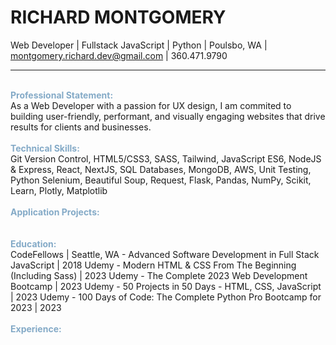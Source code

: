 <span style="color:#6595b9;"><h1>RICHARD MONTGOMERY</h1></span>
Web Developer | Fullstack JavaScript | Python |
Poulsbo, WA | montgomery.richard.dev@gmail.com | 360.471.9790
<hr>
<br>
<span style="color:#84aac7;"><strong>Professional Statement:</strong></span>
<br>
As a Web Developer with a passion for UX design, I am commited to building user-friendly, performant, and visually engaging websites that drive results for clients and businesses.
<br>
<br>
<span style="color:#84aac7;"><strong>Technical Skills:</strong></span>
<br>
Git Version Control, HTML5/CSS3, SASS, Tailwind, JavaScript ES6, NodeJS & Express, React, NextJS, SQL Databases, MongoDB, AWS, Unit Testing, Python Selenium, Beautiful Soup, Request, Flask, Pandas, NumPy, Scikit, Learn, Plotly, Matplotlib
<br>
<br>
<span style="color:#84aac7;"><strong>Application Projects:</strong></span>
<br>
<br>
<br>
<span style="color:#84aac7;"><strong>Education:</strong></span>
<br>
CodeFellows | Seattle, WA - Advanced Software Development in Full Stack JavaScript | 2018
Udemy - Modern HTML & CSS From The Beginning (Including Sass) | 2023
Udemy - The Complete 2023 Web Development Bootcamp | 2023
Udemy - 50 Projects in 50 Days - HTML, CSS, JavaScript | 2023
Udemy - 100 Days of Code: The Complete Python Pro Bootcamp for 2023 | 2023
<br>
<br>
<span style="color:#84aac7;"><strong>Experience:</strong></span>
<br>